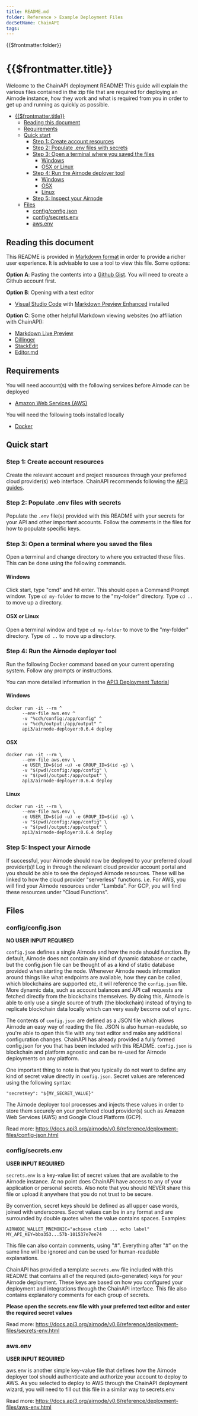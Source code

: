 ```yaml
---
title: README.md
folder: Reference > Example Deployment Files
docSetName: ChainAPI
tags:
---
```


<TitleSpan>{{$frontmatter.folder}}</TitleSpan>

# {{$frontmatter.title}}

Welcome to the ChainAPI deployment README! This guide will explain the various
files contained in the zip file that are required for deploying an Airnode
instance, how they work and what is required from you in order to get up and
running as quickly as possible.

- [{{$frontmatter.title}}](#frontmattertitle)
  - [Reading this document](#reading-this-document)
  - [Requirements](#requirements)
  - [Quick start](#quick-start)
    - [Step 1: Create account resources](#step-1-create-account-resources)
    - [Step 2: Populate .env files with secrets](#step-2-populate-env-files-with-secrets)
    - [Step 3: Open a terminal where you saved the files](#step-3-open-a-terminal-where-you-saved-the-files)
      - [Windows](#windows)
      - [OSX or Linux](#osx-or-linux)
    - [Step 4: Run the Airnode deployer tool](#step-4-run-the-airnode-deployer-tool)
      - [Windows](#windows-1)
      - [OSX](#osx)
      - [Linux](#linux)
    - [Step 5: Inspect your Airnode](#step-5-inspect-your-airnode)
  - [Files](#files)
    - [config/config.json](#configconfigjson)
    - [config/secrets.env](#configsecretsenv)
    - [aws.env](#awsenv)

## Reading this document

This README is provided in [Markdown format](https://www.markdownguide.org/) in
order to provide a richer user experience. It is advisable to use a tool to view
this file. Some options:

**Option A**: Pasting the contents into a
[Github Gist](https://gist.github.com/). You will need to create a Github
account first.

**Option B**: Opening with a text editor

- [Visual Studio Code](https://code.visualstudio.com/) with
  [Markdown Preview Enhanced](https://marketplace.visualstudio.com/items?itemName=shd101wyy.markdown-preview-enhanced)
  installed

**Option C**: Some other helpful Markdown viewing websites (no affiliation with
ChainAPI):

- [Markdown Live Preview](https://markdownlivepreview.com/)
- [Dillinger](https://dillinger.io/)
- [StackEdit](https://stackedit.io/app#)
- [Editor.md](https://pandao.github.io/editor.md/en.html)

## Requirements

You will need account(s) with the following services before Airnode can be
deployed

- [Amazon Web Services (AWS)](https://aws.amazon.com)

You will need the following tools installed locally

- [Docker](https://docs.docker.com/get-docker/)

## Quick start

### Step 1: Create account resources

Create the relevant account and project resources through your preferred cloud
provider(s) web interface. ChainAPI recommends following the
[API3 guides](https://docs.api3.org/airnode/v0.6/grp-providers/docker/deployer-image.html#cloud-provider-credentials).

### Step 2: Populate .env files with secrets

Populate the `.env` file(s) provided with this README with your secrets for your
API and other important accounts. Follow the comments in the files for how to
populate specific keys.

### Step 3: Open a terminal where you saved the files

Open a terminal and change directory to where you extracted these files. This
can be done using the following commands.

#### Windows

Click start, type "cmd" and hit enter. This should open a Command Prompt window.
Type `cd my-folder` to move to the "my-folder" directory. Type `cd ..` to move
up a directory.

#### OSX or Linux

Open a terminal window and type `cd my-folder` to move to the "my-folder"
directory. Type `cd ..` to move up a directory.

### Step 4: Run the Airnode deployer tool

Run the following Docker command based on your current operating system. Follow
any prompts or instructions.

You can more detailed information in the
[API3 Deployment Tutorial](https://docs.api3.org/airnode/v0.6/grp-providers/tutorial/)

#### Windows

```
docker run -it --rm ^
      --env-file aws.env ^
      -v "%cd%/config:/app/config" ^
      -v "%cd%/output:/app/output" ^
      api3/airnode-deployer:0.6.4 deploy
```

#### OSX

```
docker run -it --rm \
      --env-file aws.env \
      -e USER_ID=$(id -u) -e GROUP_ID=$(id -g) \
      -v "$(pwd)/config:/app/config" \
      -v "$(pwd)/output:/app/output" \
      api3/airnode-deployer:0.6.4 deploy
```

#### Linux

```
docker run -it --rm \
      --env-file aws.env \
      -e USER_ID=$(id -u) -e GROUP_ID=$(id -g) \
      -v "$(pwd)/config:/app/config" \
      -v "$(pwd)/output:/app/output" \
      api3/airnode-deployer:0.6.4 deploy
```

### Step 5: Inspect your Airnode

If successful, your Airnode should now be deployed to your preferred cloud
provider(s)! Log in through the relevant cloud provider account portal and you
should be able to see the deployed Airnode resources. These will be linked to
how the cloud provider "serverless" functions. i.e. For AWS, you will find your
Airnode resources under "Lambda". For GCP, you will find these resources under
"Cloud Functions".

## Files

### config/config.json

**NO USER INPUT REQUIRED**

`config.json` defines a single Airnode and how the node should function. By
default, Airnode does not contain any kind of dynamic database or cache, but the
config.json file can be thought of as a kind of static database provided when
starting the node. Whenever Airnode needs information around things like what
endpoints are available, how they can be called, which blockchains are supported
etc, it will reference the `config.json` file. More dynamic data, such as
account balances and API call requests are fetched directly from the blockchains
themselves. By doing this, Airnode is able to only use a single source of truth
(the blockchain) instead of trying to replicate blockchain data locally which
can very easily become out of sync.

The contents of `config.json` are defined as a JSON file which allows Airnode an
easy way of reading the file. JSON is also human-readable, so you're able to
open this file with any text editor and make any additional configuration
changes. ChainAPI has already provided a fully formed config.json for you that
has been included with this README. `config.json` is blockchain and platform
agnostic and can be re-used for Airnode deployments on any platform.

One important thing to note is that you typically do not want to define any kind
of secret value directly in `config.json`. Secret values are referenced using
the following syntax:

```
"secretKey": "${MY_SECRET_VALUE}"
```

The Airnode deployer tool processes and injects these values in order to store
them securely on your preferred cloud provider(s) such as Amazon Web Services
(AWS) and Google Cloud Platform (GCP).

Read more:
https://docs.api3.org/airnode/v0.6/reference/deployment-files/config-json.html

### config/secrets.env

**USER INPUT REQUIRED**

`secrets.env` is a key-value list of secret values that are available to the
Airnode instance. At no point does ChainAPI have access to any of your
application or personal secrets. Also note that you should NEVER share this file
or upload it anywhere that you do not trust to be secure.

By convention, secret keys should be defined as all upper case words, joined
with underscores. Secret values can be in any format and are surrounded by
double quotes when the value contains spaces. Examples:

```
AIRNODE_WALLET_MNEMONIC="achieve climb ... echo label"
MY_API_KEY=bba353...57b-101537e7ee74
```

This file can also contain comments, using "#". Everything after "#" on the same
line will be ignored and can be used for human-readable explanations.

ChainAPI has provided a template `secrets.env` file included with this README
that contains all of the required (auto-generated) keys for your Airnode
deployment. These keys are based on how you configured your deployment and
integrations through the ChainAPI interface. This file also contains explanatory
comments for each group of secrets.

**Please open the secrets.env file with your preferred text editor and enter the
required secret values**

Read more:
https://docs.api3.org/airnode/v0.6/reference/deployment-files/secrets-env.html

### aws.env

**USER INPUT REQUIRED**

aws.env is another simple key-value file that defines how the Airnode deployer
tool should authenticate and authorize your account to deploy to AWS. As you
selected to deploy to AWS through the ChainAPI deployment wizard, you will need
to fill out this file in a similar way to secrets.env

Read more:
https://docs.api3.org/airnode/v0.6/reference/deployment-files/aws-env.html
